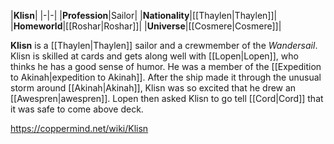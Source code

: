 |**Klisn**|
|-|-|
|**Profession**|Sailor|
|**Nationality**|[[Thaylen\|Thaylen]]|
|**Homeworld**|[[Roshar\|Roshar]]|
|**Universe**|[[Cosmere\|Cosmere]]|

**Klisn** is a [[Thaylen\|Thaylen]] sailor and a crewmember of the *Wandersail*.
Klisn is skilled at cards and gets along well with [[Lopen\|Lopen]], who thinks he has a good sense of humor.
He was a member of the [[Expedition to Akinah\|expedition to Akinah]]. After the ship made it through the unusual storm around [[Akinah\|Akinah]], Klisn was so excited that he drew an [[Awespren\|awespren]]. Lopen then asked Klisn to go tell [[Cord\|Cord]] that it was safe to come above deck.



https://coppermind.net/wiki/Klisn